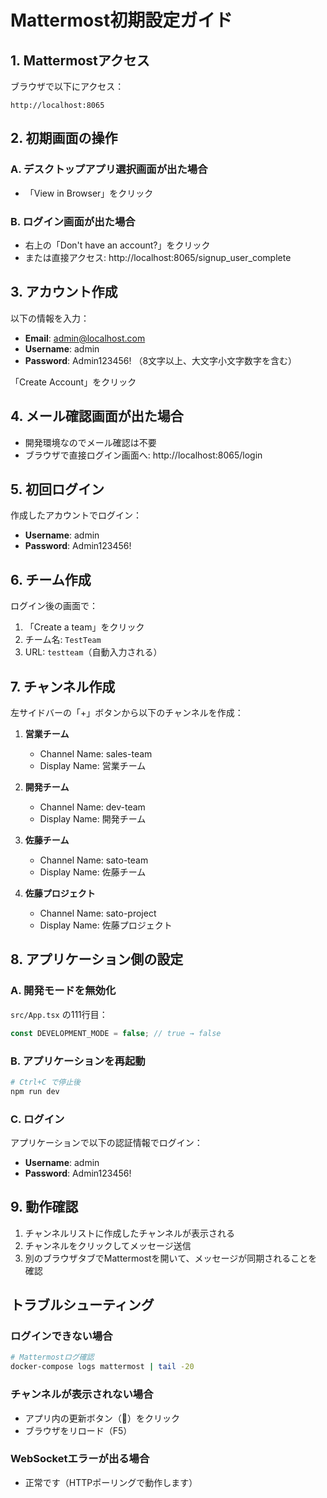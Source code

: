 # Mattermost初期設定ガイド

## 1. Mattermostアクセス

ブラウザで以下にアクセス：
```
http://localhost:8065
```

## 2. 初期画面の操作

### A. デスクトップアプリ選択画面が出た場合
- 「View in Browser」をクリック

### B. ログイン画面が出た場合
- 右上の「Don't have an account?」をクリック
- または直接アクセス: http://localhost:8065/signup_user_complete

## 3. アカウント作成

以下の情報を入力：
- **Email**: admin@localhost.com
- **Username**: admin
- **Password**: Admin123456! （8文字以上、大文字小文字数字を含む）

「Create Account」をクリック

## 4. メール確認画面が出た場合

- 開発環境なのでメール確認は不要
- ブラウザで直接ログイン画面へ: http://localhost:8065/login

## 5. 初回ログイン

作成したアカウントでログイン：
- **Username**: admin
- **Password**: Admin123456!

## 6. チーム作成

ログイン後の画面で：
1. 「Create a team」をクリック
2. チーム名: `TestTeam`
3. URL: `testteam`（自動入力される）

## 7. チャンネル作成

左サイドバーの「+」ボタンから以下のチャンネルを作成：

1. **営業チーム**
   - Channel Name: sales-team
   - Display Name: 営業チーム

2. **開発チーム** 
   - Channel Name: dev-team
   - Display Name: 開発チーム

3. **佐藤チーム**
   - Channel Name: sato-team
   - Display Name: 佐藤チーム

4. **佐藤プロジェクト**
   - Channel Name: sato-project
   - Display Name: 佐藤プロジェクト

## 8. アプリケーション側の設定

### A. 開発モードを無効化

`src/App.tsx` の111行目：
```javascript
const DEVELOPMENT_MODE = false; // true → false
```

### B. アプリケーションを再起動

```bash
# Ctrl+C で停止後
npm run dev
```

### C. ログイン

アプリケーションで以下の認証情報でログイン：
- **Username**: admin
- **Password**: Admin123456!

## 9. 動作確認

1. チャンネルリストに作成したチャンネルが表示される
2. チャンネルをクリックしてメッセージ送信
3. 別のブラウザタブでMattermostを開いて、メッセージが同期されることを確認

## トラブルシューティング

### ログインできない場合
```bash
# Mattermostログ確認
docker-compose logs mattermost | tail -20
```

### チャンネルが表示されない場合
- アプリ内の更新ボタン（🔄）をクリック
- ブラウザをリロード（F5）

### WebSocketエラーが出る場合
- 正常です（HTTPポーリングで動作します）